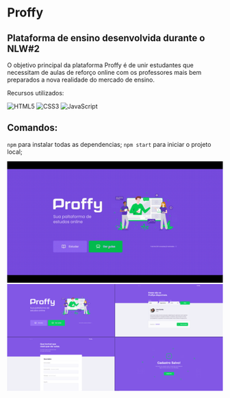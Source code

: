 # Proffy
## Plataforma de ensino desenvolvida durante o NLW#2

O objetivo principal da plataforma Proffy é de unir estudantes que necessitam de aulas de reforço online com os professores mais bem preparados a nova realidade do mercado de ensino. 

Recursos utilizados:

<img alt="HTML5" src="https://img.shields.io/badge/html5-%23E34F26.svg?&style=for-the-badge&logo=html5&logoColor=white"/>
<img alt="CSS3" src="https://img.shields.io/badge/css3-%231572B6.svg?&style=for-the-badge&logo=css3&logoColor=white"/>
<img alt="JavaScript" src="https://img.shields.io/badge/javascript-%23323330.svg?&style=for-the-badge&logo=javascript&logoColor=%23F7DF1E"/>

## Comandos: 

`npm` para instalar todas as dependencias;
`npm start` para iniciar o projeto local;

![site-operante](https://github.com/GuihLeme/Proffy/blob/master/Proffy.gif)
![site-screenshot](https://github.com/GuihLeme/Proffy/blob/master/Proffy.png)
